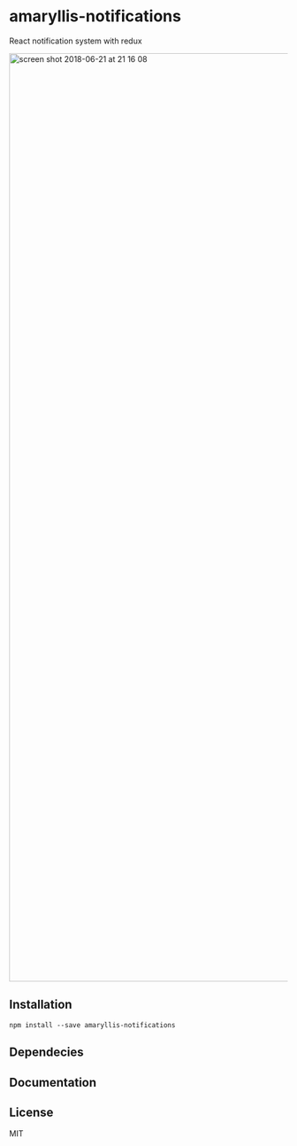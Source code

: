 # amaryllis-notifications
React notification system with redux

<img width="1677" alt="screen shot 2018-06-21 at 21 16 08" src="https://user-images.githubusercontent.com/7936419/41737571-5bac2300-7598-11e8-988f-79c06e260b05.png">

## Installation

```
npm install --save amaryllis-notifications
```

## Dependecies



## Documentation



## License

MIT
